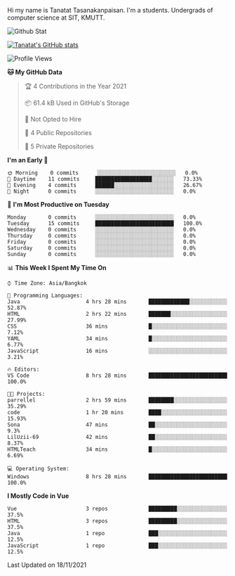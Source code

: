 Hi my name is Tanatat Tasanakanpaisan. I'm a students. Undergrads of computer science at SIT, KMUTT.

![Github Stat](https://github-profile-summary-cards.vercel.app/api/cards/profile-details?username=LilUzii-69&theme=dracula)

[![Tanatat's GitHub stats](https://github-readme-stats.vercel.app/api?username=LilUzii-69&show_icons=true&theme=radical)](https://github.com/anuraghazra/github-readme-stats)

<!--START_SECTION:waka-->
![Profile Views](http://img.shields.io/badge/Profile%20Views-47-blue)

**🐱 My GitHub Data** 

> 🏆 4 Contributions in the Year 2021
 > 
> 📦 61.4 kB Used in GitHub's Storage 
 > 
> 🚫 Not Opted to Hire
 > 
> 📜 4 Public Repositories 
 > 
> 🔑 5 Private Repositories  
 > 
**I'm an Early 🐤** 

```text
🌞 Morning    0 commits      ░░░░░░░░░░░░░░░░░░░░░░░░░   0.0% 
🌆 Daytime    11 commits     ██████████████████░░░░░░░   73.33% 
🌃 Evening    4 commits      ██████░░░░░░░░░░░░░░░░░░░   26.67% 
🌙 Night      0 commits      ░░░░░░░░░░░░░░░░░░░░░░░░░   0.0%

```
📅 **I'm Most Productive on Tuesday** 

```text
Monday       0 commits      ░░░░░░░░░░░░░░░░░░░░░░░░░   0.0% 
Tuesday      15 commits     █████████████████████████   100.0% 
Wednesday    0 commits      ░░░░░░░░░░░░░░░░░░░░░░░░░   0.0% 
Thursday     0 commits      ░░░░░░░░░░░░░░░░░░░░░░░░░   0.0% 
Friday       0 commits      ░░░░░░░░░░░░░░░░░░░░░░░░░   0.0% 
Saturday     0 commits      ░░░░░░░░░░░░░░░░░░░░░░░░░   0.0% 
Sunday       0 commits      ░░░░░░░░░░░░░░░░░░░░░░░░░   0.0%

```


📊 **This Week I Spent My Time On** 

```text
⌚︎ Time Zone: Asia/Bangkok

💬 Programming Languages: 
Java                     4 hrs 28 mins       █████████████░░░░░░░░░░░░   52.87% 
HTML                     2 hrs 22 mins       ███████░░░░░░░░░░░░░░░░░░   27.99% 
CSS                      36 mins             █░░░░░░░░░░░░░░░░░░░░░░░░   7.12% 
YAML                     34 mins             █░░░░░░░░░░░░░░░░░░░░░░░░   6.77% 
JavaScript               16 mins             ░░░░░░░░░░░░░░░░░░░░░░░░░   3.21%

🔥 Editors: 
VS Code                  8 hrs 28 mins       █████████████████████████   100.0%

🐱‍💻 Projects: 
parrellel                2 hrs 59 mins       ████████░░░░░░░░░░░░░░░░░   35.29% 
code                     1 hr 20 mins        ████░░░░░░░░░░░░░░░░░░░░░   15.93% 
Sona                     47 mins             ██░░░░░░░░░░░░░░░░░░░░░░░   9.3% 
LilUzii-69               42 mins             ██░░░░░░░░░░░░░░░░░░░░░░░   8.37% 
HTMLTeach                34 mins             █░░░░░░░░░░░░░░░░░░░░░░░░   6.69%

💻 Operating System: 
Windows                  8 hrs 28 mins       █████████████████████████   100.0%

```

**I Mostly Code in Vue** 

```text
Vue                      3 repos             █████████░░░░░░░░░░░░░░░░   37.5% 
HTML                     3 repos             █████████░░░░░░░░░░░░░░░░   37.5% 
Java                     1 repo              ███░░░░░░░░░░░░░░░░░░░░░░   12.5% 
JavaScript               1 repo              ███░░░░░░░░░░░░░░░░░░░░░░   12.5%

```



 Last Updated on 18/11/2021
<!--END_SECTION:waka-->